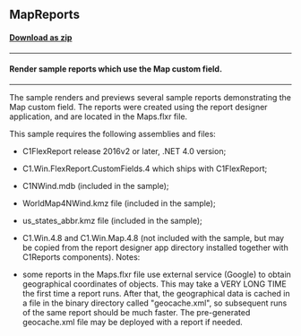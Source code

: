 ## MapReports
#### [Download as zip](https://grapecity.github.io/DownGit/#/home?url=https://github.com/GrapeCity/ComponentOne-WinForms-Samples/tree/master/NetFramework\FlexReport\CS\MapReports)
____
#### Render sample reports which use the Map custom field.
____
The sample renders and previews several sample reports demonstrating the Map custom field.
The reports were created using the report designer application, and are located in the Maps.flxr file.

This sample requires the following assemblies and files:

* C1FlexReport release 2016v2 or later, .NET 4.0 version;
* C1.Win.FlexReport.CustomFields.4 which ships with C1FlexReport;
* C1NWind.mdb (included in the sample);
* WorldMap4NWind.kmz file (included in the sample);
* us_states_abbr.kmz file (included in the sample);
* C1.Win.4.8 and C1.Win.Map.4.8 (not included with the sample, but may be copied from the report designer app directory installed together with C1Reports components).
Notes:

* some reports in the Maps.flxr file use external service (Google) to obtain geographical coordinates of objects. This may take a VERY LONG TIME the first time a report runs.
   After that, the geographical data is cached in a file in the binary directory called "geocache.xml", so subsequent runs of the same report should be much faster.
   The pre-generated geocache.xml file may be deployed with a report if needed.

